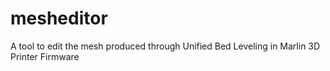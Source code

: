# mesheditor
A tool to edit the mesh produced through Unified Bed Leveling in Marlin 3D Printer Firmware
